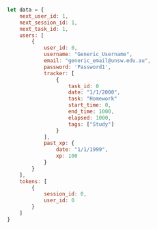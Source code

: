 <!-- Singleplayer -->
<!-- ```javascript
let data = {
    username: "Generic_Username",
    today_xp: 0,
    next_task_id: 1,
    tracker: [
        {
            task_id: 0
            date: "1/1/2000",
            task: "Homework"
            start_time: "1:00:00",
            end_time: "2:00:00",
            tags: ["Study"]
        }
    ]
    past_xp: {
        date: "1/1/1999",
        xp: 100
    }
}
``` -->

<!-- Support for Multiplayer -->
```javascript
let data = {
    next_user_id: 1,
    next_session_id: 1,
    next_task_id: 1,
    users: [
        {
            user_id: 0,
            username: "Generic_Username",
            email: "generic_email@unsw.edu.au",
            password: 'Password1',
            tracker: [
                {
                    task_id: 0
                    date: "1/1/2000",
                    task: "Homework"
                    start_time: 0,
                    end_time: 1000,
                    elapsed: 1000,
                    tags: ["Study"]
                }
            ],
            past_xp: {
                date: "1/1/1999",
                xp: 100
            }
        }
    ],
    tokens: [
        {
            session_id: 0,
            user_id: 0
        }
    ]
}
```